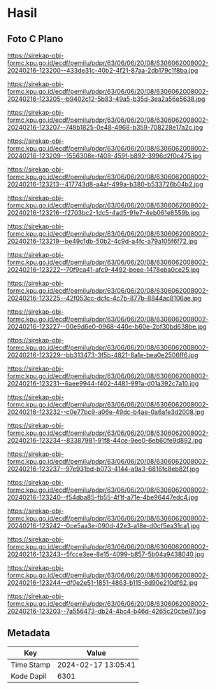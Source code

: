 # Hasil

## Foto C Plano

https://sirekap-obj-formc.kpu.go.id/ecdf/pemilu/pdpr/63/06/06/20/08/6306062008002-20240216-123200--433de31c-40b2-4f21-87aa-2db179c1f8ba.jpg

https://sirekap-obj-formc.kpu.go.id/ecdf/pemilu/pdpr/63/06/06/20/08/6306062008002-20240216-123205--b9402c12-5b83-49a5-b35d-3ea2a56e5638.jpg

https://sirekap-obj-formc.kpu.go.id/ecdf/pemilu/pdpr/63/06/06/20/08/6306062008002-20240216-123207--748b1825-0e48-4968-b359-708228e17a2c.jpg

https://sirekap-obj-formc.kpu.go.id/ecdf/pemilu/pdpr/63/06/06/20/08/6306062008002-20240216-123209--1556308e-f408-459f-b892-3996d2f0c475.jpg

https://sirekap-obj-formc.kpu.go.id/ecdf/pemilu/pdpr/63/06/06/20/08/6306062008002-20240216-123213--417743d8-a4af-499a-b380-b533726b04b2.jpg

https://sirekap-obj-formc.kpu.go.id/ecdf/pemilu/pdpr/63/06/06/20/08/6306062008002-20240216-123216--f2703bc2-1dc5-4ad5-91e7-4eb061e8559b.jpg

https://sirekap-obj-formc.kpu.go.id/ecdf/pemilu/pdpr/63/06/06/20/08/6306062008002-20240216-123219--be49c1db-50b2-4c9d-a4fc-a79a105f6f72.jpg

https://sirekap-obj-formc.kpu.go.id/ecdf/pemilu/pdpr/63/06/06/20/08/6306062008002-20240216-123222--70f9ca41-afc9-4492-beee-1478eba0ce25.jpg

https://sirekap-obj-formc.kpu.go.id/ecdf/pemilu/pdpr/63/06/06/20/08/6306062008002-20240216-123225--42f053cc-dcfc-4c7b-877b-8844ac8106ae.jpg

https://sirekap-obj-formc.kpu.go.id/ecdf/pemilu/pdpr/63/06/06/20/08/6306062008002-20240216-123227--00e9d6e0-0968-440e-b60e-2bf30bd638be.jpg

https://sirekap-obj-formc.kpu.go.id/ecdf/pemilu/pdpr/63/06/06/20/08/6306062008002-20240216-123229--bb313473-3f5b-4821-8a1e-bea0e2506ff6.jpg

https://sirekap-obj-formc.kpu.go.id/ecdf/pemilu/pdpr/63/06/06/20/08/6306062008002-20240216-123231--6aee9944-f402-4481-991a-d01a392c7a10.jpg

https://sirekap-obj-formc.kpu.go.id/ecdf/pemilu/pdpr/63/06/06/20/08/6306062008002-20240216-123232--c0e77bc9-a06e-49dc-b4ae-0a6afe3d2008.jpg

https://sirekap-obj-formc.kpu.go.id/ecdf/pemilu/pdpr/63/06/06/20/08/6306062008002-20240216-123234--83387981-91f8-44ce-9ee0-6eb60fe9d892.jpg

https://sirekap-obj-formc.kpu.go.id/ecdf/pemilu/pdpr/63/06/06/20/08/6306062008002-20240216-123237--97e931bd-b073-4144-a9a3-6816fc8eb82f.jpg

https://sirekap-obj-formc.kpu.go.id/ecdf/pemilu/pdpr/63/06/06/20/08/6306062008002-20240216-123240--f54dba85-fb55-4f1f-a71e-4be96447edc4.jpg

https://sirekap-obj-formc.kpu.go.id/ecdf/pemilu/pdpr/63/06/06/20/08/6306062008002-20240216-123242--0ce5aa3e-090d-42e3-a18e-d0cf5ea31ca1.jpg

https://sirekap-obj-formc.kpu.go.id/ecdf/pemilu/pdpr/63/06/06/20/08/6306062008002-20240216-123243--5fcce3ee-8e15-4099-b857-5b04a9438040.jpg

https://sirekap-obj-formc.kpu.go.id/ecdf/pemilu/pdpr/63/06/06/20/08/6306062008002-20240216-123244--df0e2e51-1851-4863-b115-8d90e210df62.jpg

https://sirekap-obj-formc.kpu.go.id/ecdf/pemilu/pdpr/63/06/06/20/08/6306062008002-20240216-123203--7a556473-db24-4bc4-b46d-4265c20cbe07.jpg


## Metadata

| Key        | Value               |
| ---------- | ------------------- |
| Time Stamp | 2024-02-17 13:05:41 |
| Kode Dapil | 6301                |



